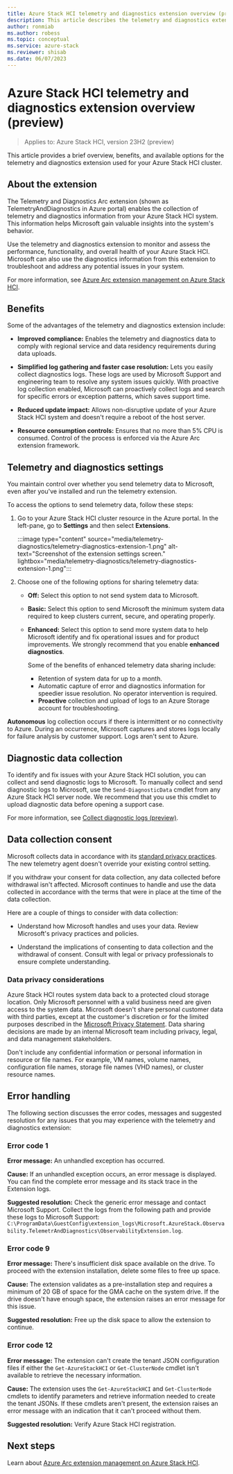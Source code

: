 ```yaml
---
title: Azure Stack HCI telemetry and diagnostics extension overview (preview)
description: This article describes the telemetry and diagnostics extension in Azure Stack HCI (preview).
author: ronmiab
ms.author: robess
ms.topic: conceptual
ms.service: azure-stack
ms.reviewer: shisab
ms.date: 06/07/2023
---
```

# Azure Stack HCI telemetry and diagnostics extension overview (preview)

>Applies to: Azure Stack HCI, version 23H2 (preview)

This article provides a brief overview, benefits, and available options for the telemetry and diagnostics extension used for your Azure Stack HCI cluster.

## About the extension

The Telemetry and Diagnostics Arc extension (shown as TelemetryAndDiagnostics in Azure portal) enables the collection of telemetry and diagnostics information from your Azure Stack HCI system. This information helps Microsoft gain valuable insights into the system's behavior.

Use the telemetry and diagnostics extension to monitor and assess the performance, functionality, and overall health of your Azure Stack HCI. Microsoft can also use the diagnostics information from this extension to troubleshoot and address any potential issues in your system.

For more information, see [Azure Arc extension management on Azure Stack HCI](../manage/arc-extension-management.md#azure-managed-extensions-in-azure-stack-hci).

## Benefits

Some of the advantages of the telemetry and diagnostics extension include:


- **Improved compliance:** Enables the telemetry and diagnostics data to comply with regional service and data residency requirements during data uploads.
  
- **Simplified log gathering and faster case resolution:** Lets you easily collect diagnostics logs. These logs are used by Microsoft Support and engineering team to resolve any system issues quickly. With proactive log collection enabled, Microsoft can proactively collect logs and search for specific errors or exception patterns, which saves support time.

- **Reduced update impact:** Allows non-disruptive update of your Azure Stack HCI system and doesn't require a reboot of the host server. 

- **Resource consumption controls:** Ensures that no more than 5% CPU is consumed. Control of the process is enforced via the Azure Arc extension framework.

## Telemetry and diagnostics settings

You maintain control over whether you send telemetry data to Microsoft, even after you've installed and run the telemetry extension. 

To access the options to send telemetry data, follow these steps: 

1. Go to your Azure Stack HCI cluster resource in the Azure portal. In the left-pane, go to **Settings** and then select **Extensions**.

   :::image type="content" source="media/telemetry-diagnostics/telemetry-diagnostics-extension-1.png" alt-text="Screenshot of the  extension settings screen." lightbox="media/telemetry-diagnostics/telemetry-diagnostics-extension-1.png":::

2. Choose one of the following options for sharing telemetry data:

   - **Off:** Select this option to not send system data to Microsoft.

   - **Basic:** Select this option to send Microsoft the minimum system data required to keep clusters current, secure, and operating properly.

   - **Enhanced:** Select this option to send more system data to help Microsoft identify and fix operational issues and for product   improvements. We strongly recommend that you enable **enhanced diagnostics**. 

     Some of the benefits of enhanced telemetry data sharing include:

     - Retention of system data for up to a month.
     - Automatic capture of error and diagnostics information for speedier issue resolution. No operator intervention is required.
     - **Proactive** collection and upload of logs to an Azure Storage account for troubleshooting.

**Autonomous** log collection occurs if there is intermittent or no connectivity to Azure. During an occurrence, Microsoft captures and stores logs locally for failure analysis by customer support. Logs aren't sent to Azure.

## Diagnostic data collection

To identify and fix issues with your Azure Stack HCI solution, you can collect and send diagnostic logs to Microsoft. To manually collect and send diagnostic logs to Microsoft, use the `Send-DiagnosticData` cmdlet from any Azure Stack HCI server node. We recommend that you use this cmdlet to upload diagnostic data before opening a support case. 

For more information, see [Collect diagnostic logs (preview)](../manage/collect-logs.md).

## Data collection consent

Microsoft collects data in accordance with its [standard privacy practices](https://privacy.microsoft.com/). The new telemetry agent doesn't override your existing control setting.

If you withdraw your consent for data collection, any data collected before withdrawal isn't affected. Microsoft continues to handle and use the data collected in accordance with the terms that were in place at the time of the data collection.

Here are a couple of things to consider with data collection:

- Understand how Microsoft handles and uses your data. Review Microsoft's privacy practices and policies.

- Understand the implications of consenting to data collection and the withdrawal of consent. Consult with legal or privacy professionals to ensure complete understanding.

### Data privacy considerations

Azure Stack HCI routes system data back to a protected cloud storage location. Only Microsoft personnel with a valid business need are given access to the system data. Microsoft doesn't share personal customer data with third parties, except at the customer's discretion or for the limited purposes described in the [Microsoft Privacy Statement](https://privacy.microsoft.com/privacystatement). Data sharing decisions are made by an internal Microsoft team including privacy, legal, and data management stakeholders.

Don't include any confidential information or personal information in resource or file names. For example, VM names, volume names, configuration file names, storage file names (VHD names), or cluster resource names.

## Error handling

The following section discusses the error codes, messages and suggested resolution for any issues that you may experience with the telemetry and diagnostics extension: 

### Error code 1

**Error message:** An unhandled exception has occurred.

**Cause:** If an unhandled exception occurs, an error message is displayed. You can find the complete error message and its stack trace in the Extension logs.

**Suggested resolution:** Check the generic error message and contact Microsoft Support. Collect the logs from the following path and provide these logs to Microsoft Support:
`C:\ProgramData\GuestConfig\extension_logs\Microsoft.AzureStack.Observability.TelemetrAndDiagnostics\ObservabilityExtension.log`.

### Error code 9

**Error message:** There's insufficient disk space available on the drive. To proceed with the extension installation, delete some files to free up space.

**Cause:** The extension validates as a pre-installation step and requires a minimum of 20 GB of space for the GMA cache on the system drive. If the drive doesn't have enough space, the extension raises an error message for this issue.

**Suggested resolution:** Free up the disk space to allow the extension to continue.

### Error code 12

**Error message:** The extension can't create the tenant JSON configuration files if either the `Get-AzureStackHCI` or `Get-ClusterNode` cmdlet isn't available to retrieve the necessary information.

**Cause:** The extension uses the `Get-AzureStackHCI` and `Get-ClusterNode` cmdlets to identify parameters and retrieve information needed to create the tenant JSONs. If these cmdlets aren't present, the extension raises an error message with an indication that it can't proceed without them.

**Suggested resolution:** Verify Azure Stack HCI registration.

## Next steps

Learn about [Azure Arc extension management on Azure Stack HCI](../manage/arc-extension-management.md).
